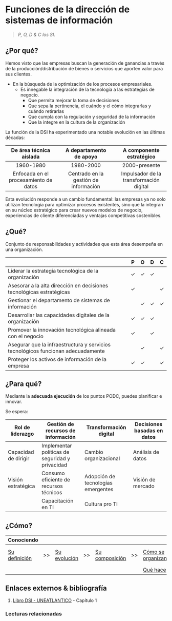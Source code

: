 # Funciones de la dirección de sistemas de información

> *P, O, D & C los SI.*

## ¿Por qué?

Hemos visto que las empresas buscan la generación de ganancias a través de la producción/distribución de bienes o servicios que aporten valor para sus clientes.

- En la búsqueda de la optimización de los procesos empresariales.
  - Es innegable la integración de la tecnología a las estrategias de negocio.
    - Que permita mejorar la toma de decisiones
    - Que sepa la pertinencia, el cuándo y el cómo integrarlas y cuándo retirarlas
    - Que cumpla con la regulación y seguridad de la información
    - Que la integre en la cultura de la organización

La función de la DSI ha experimentado una notable evolución en las últimas décadas:

|De área técnica aislada||A departamento de apoyo||A componente estratégico|
|:-:|-|:-:|-|:-:|
|1960-1980||1980-2000||2000-presente|
|Enfocada en el procesamiento de datos||Centrado en la gestión de información||Impulsador de la transformación digital|

Esta evolución responde a un cambio fundamental: las empresas ya no solo utilizan tecnología para optimizar procesos existentes, sino que la integran en su núcleo estratégico para crear nuevos modelos de negocio, experiencias de cliente diferenciadas y ventajas competitivas sostenibles.

## ¿Qué?

Conjunto de responsabilidades y actividades que esta área desempeña en una organización.

<div align=center>

||P|O|D|C|
|-|:-:|:-:|:-:|:-:|
|Liderar la estrategia tecnológica de la organización|✓|✓|✓||
|Asesorar a la alta dirección en decisiones tecnológicas estratégicas|✓|||✓|
|Gestionar el departamento de sistemas de información||✓|✓|✓|
|Desarrollar las capacidades digitales de la organización|✓|✓|✓||
|Promover la innovación tecnológica alineada con el negocio|✓||✓||
|Asegurar que la infraestructura y servicios tecnológicos funcionan adecuadamente||✓||✓|
|Proteger los activos de información de la empresa|✓|✓||✓|

</div>

## ¿Para qué?

Mediante la **adecuada ejecución** de los puntos PODC, puedes planificar e innovar.

Se espera:

|Rol de liderazgo|Gestión de recursos de información|Transformación digital|Decisiones basadas en datos|
|-|-|-|-|
|Capacidad de dirigir    | Implementar políticas de seguridad y privacidad   | Cambio organizacional              | Análisis de datos
|Visión estratégica      | Consumo eficiente de recursos técnicos             | Adopción de tecnologías emergentes | Visión de mercado
|                        | Capacitación en TI                                | Cultura pro TI

## ¿Cómo?

|Conociendo|||||||||
|-|-|-|-|-|-|-|-|-|
|[Su definición](definicion.md)|>>|[Su evolución](evolucion.md)|>>|[Su composición](componentes.md)|>>|[Cómo se organizan](organizacion.md)|>>|[Qué  actividades abarca](actividades.md)
|||||||[Qué hace](elDirector.md)

## Enlaces externos & bibliografía

1. [Libro DSI - UNEATLANTICO](https://campus.uneatlantico.es/pluginfile.php/68989/mod_folder/content/0/Libro%20DSI%20-%20UNEATLANTICO.pdf?forcedownload=1) - Capítulo 1

### Lecturas relacionadas
